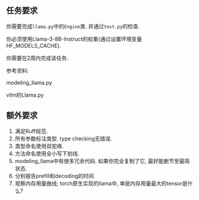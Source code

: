 ## 任务要求

你需要完成`llama.py`中的`Engine`类. 并通过`test.py`的检查.

你必须使用Llama-3-8B-Instruct的权重(通过设置环境变量HF_MODELS_CACHE).

你需要在2周内完成该任务.

参考资料:

modeling_llama.py

vllm的Llama.py

## 额外要求

1. 满足Ruff规范.
2. 所有参数标注类型. type checking无错误.
3. 类型命名使用双驼峰.
4. 方法命名使用全小写下划线.
5. modeling_llama中有很多冗余代码. 如果你完全复制了它, 最好能删节至最简状态.
6. 分别报告prefill和decoding的时间. 
7. 观察内存用量曲线; torch原生实现的llama中, 单层内存用量最大的tensor是什么?